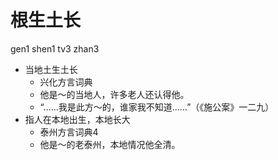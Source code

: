 # 根生土长
gen1 shen1 tv3 zhan3
+ 当地土生土长
  * 兴化方言词典
  - 他是～的当地人，许多老人还认得他。
  - “……我是此方～的，谁家我不知道……”（《施公案》一二九）
+ 指人在本地出生，本地长大
  * 泰州方言词典4
  - 他是～的老泰州，本地情况他全清。
